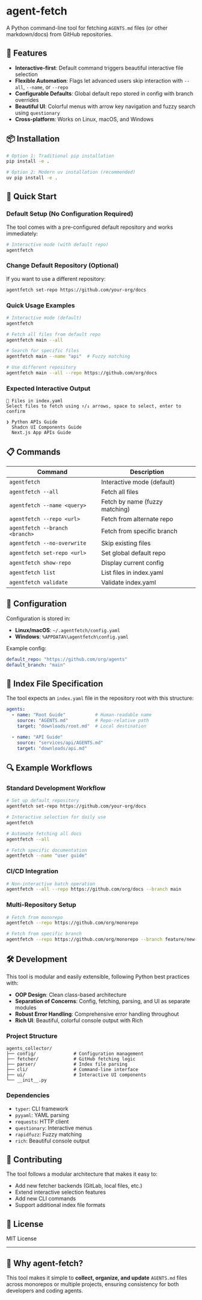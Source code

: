 # agent-fetch

A Python command-line tool for fetching `AGENTS.md` files (or other markdown/docs) from GitHub repositories.

## 🚀 Features

- **Interactive-first**: Default command triggers beautiful interactive file selection
- **Flexible Automation**: Flags let advanced users skip interaction with `--all`, `--name`, or `--repo`
- **Configurable Defaults**: Global default repo stored in config with branch overrides
- **Beautiful UI**: Colorful menus with arrow key navigation and fuzzy search using `questionary`
- **Cross-platform**: Works on Linux, macOS, and Windows

## 📦 Installation

```bash
# Option 1: Traditional pip installation
pip install -e .

# Option 2: Modern uv installation (recommended)
uv pip install -e .
```

## 🎯 Quick Start

### Default Setup (No Configuration Required)
The tool comes with a pre-configured default repository and works immediately:

```bash
# Interactive mode (with default repo)
agentfetch
```

### Change Default Repository (Optional)
If you want to use a different repository:

```bash
agentfetch set-repo https://github.com/your-org/docs
```

### Quick Usage Examples

```bash
# Interactive mode (default)
agentfetch

# Fetch all files from default repo
agentfetch main --all

# Search for specific files
agentfetch main --name "api"  # Fuzzy matching

# Use different repository
agentfetch main --all --repo https://github.com/org/docs
```

### Expected Interactive Output
```
📁 Files in index.yaml
Select files to fetch using ↑/↓ arrows, space to select, enter to confirm

❯ Python APIs Guide
  Shadcn UI Components Guide
  Next.js App APIs Guide
```

## 📋 Commands

| Command | Description |
|---------|-------------|
| `agentfetch` | Interactive mode (default) |
| `agentfetch --all` | Fetch all files |
| `agentfetch --name <query>` | Fetch by name (fuzzy matching) |
| `agentfetch --repo <url>` | Fetch from alternate repo |
| `agentfetch --branch <branch>` | Fetch from specific branch |
| `agentfetch --no-overwrite` | Skip existing files |
| `agentfetch set-repo <url>` | Set global default repo |
| `agentfetch show-repo` | Display current config |
| `agentfetch list` | List files in index.yaml |
| `agentfetch validate` | Validate index.yaml |

## 🔧 Configuration

Configuration is stored in:
- **Linux/macOS**: `~/.agentfetch/config.yaml`
- **Windows**: `%APPDATA%\agentfetch\config.yaml`

Example config:
```yaml
default_repo: "https://github.com/org/agents"
default_branch: "main"
```

## 📁 Index File Specification

The tool expects an `index.yaml` file in the repository root with this structure:

```yaml
agents:
  - name: "Root Guide"           # Human-readable name
    source: "AGENTS.md"          # Repo-relative path
    target: "downloads/root.md"  # Local destination

  - name: "API Guide"
    source: "services/api/AGENTS.md"
    target: "downloads/api.md"
```

## 🔍 Example Workflows

### Standard Development Workflow
```bash
# Set up default repository
agentfetch set-repo https://github.com/your-org/docs

# Interactive selection for daily use
agentfetch

# Automate fetching all docs
agentfetch --all

# Fetch specific documentation
agentfetch --name "user guide"
```

### CI/CD Integration
```bash
# Non-interactive batch operation
agentfetch --all --repo https://github.com/org/docs --branch main
```

### Multi-Repository Setup
```bash
# Fetch from monorepo
agentfetch --repo https://github.com/org/monorepo

# Fetch from specific branch
agentfetch --repo https://github.com/org/monorepo --branch feature/new-docs
```

## 🛠️ Development

This tool is modular and easily extensible, following Python best practices with:

- **OOP Design**: Clean class-based architecture
- **Separation of Concerns**: Config, fetching, parsing, and UI as separate modules
- **Robust Error Handling**: Comprehensive error handling throughout
- **Rich UI**: Beautiful, colorful console output with Rich

### Project Structure
```
agents_collector/
├── config/              # Configuration management
├── fetcher/             # GitHub fetching logic
├── parser/              # Index file parsing
├── cli/                 # Command-line interface
├── ui/                  # Interactive UI components
└── __init__.py
```

### Dependencies
- `typer`: CLI framework
- `pyyaml`: YAML parsing
- `requests`: HTTP client
- `questionary`: Interactive menus
- `rapidfuzz`: Fuzzy matching
- `rich`: Beautiful console output

## 🤝 Contributing

The tool follows a modular architecture that makes it easy to:
- Add new fetcher backends (GitLab, local files, etc.)
- Extend interactive selection features
- Add new CLI commands
- Support additional index file formats

## 📄 License

MIT License

---

## 🎉 Why agent-fetch?

This tool makes it simple to **collect, organize, and update** `AGENTS.md` files across monorepos or multiple projects, ensuring consistency for both developers and coding agents.
